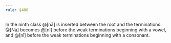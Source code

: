 ```yaml
---
rule: §408
---
```


In the ninth class @[nā] is inserted between the root and the terminations. @[Nā] becomes @[nī] before the weak terminations beginning with a vowel, and @[nī] before the weak terminations beginning with a consonant.